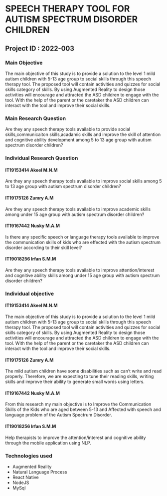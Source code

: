
# SPEECH THERAPY TOOL FOR AUTISM SPECTRUM DISORDER CHILDREN
## Project ID : 2022-003

### Main Objective

The main objective of this study is to provide a solution to the level 1 mild autism children with 5-13 age group to social skills through this speech therapy tool. The proposed tool will contain activities and quizzes for social skills category of skills. By using Augmented Reality to design those activities will encourage and attracted the ASD children to engage with the tool. With the help of the parent or the caretaker the ASD children can interact with the tool and improve their social skills.

### Main Research Question
Are they any speech therapy tools available to provide social skills,communicaiton skills,acadamic skills and improve the skill of attention and cognitive ability development among 5 to 13 age group with autism spectrum disorder children?

### Individual Research Question
#### IT19153414 Akeel M.N.M

Are they any speech therapy tools available to improve social skills among 5 to 13 age group with autism spectrum disorder children?

#### IT19175126 Zumry A.M

Are they any speech therapy tools available to improve academic skills among under 15 age group with autism spectrum disorder children?
#### IT19167442 Nusky M.A.M

Is there any specific speech or language therapy tools available to improve the communication skills of kids who are effected with the autism spectrum disorder according to their skill level?
#### IT19018256 Irfan S.M.M

Are they any speech therapy tools available to improve attention/interest and cognitive ability skills among under 15 age group with autism spectrum disorder children?

### Individual objective
#### IT19153414 Akeel M.N.M
The main objective of this study is to provide a solution to the level 1 mild autism children with 5-13 age group to social skills through this speech therapy tool. The proposed tool will contain activities and quizzes for social skills category of skills. By using Augmented Reality to design those activities will encourage and attracted the ASD children to engage with the tool. With the help of the parent or the caretaker the ASD children can interact with the tool and improve their social skills.

#### IT19175126 Zumry A.M

The mild autism children have some disabilities such as can’t write and read properly. Therefore, we are expecting to tune their reading skills, writing skills and improve their ability to generate small words using letters.

#### IT19167442 Nusky M.A.M

From this research my main objective is to Improve the Communication Skills of the Kids who are aged between 5-13 and Affected with speech and language problem of the Autism Spectrum Disorder.
#### IT19018256 Irfan S.M.M

Help therapists to improve the attention/interest and cognitive ability through the mobile application using NLP.

### Technologies used

- Augmented Reality
- Natural Language Process
- React Native
- NodeJS
- MySql

